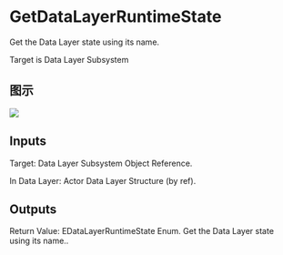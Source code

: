 # GetDataLayerRuntimeState

Get the Data Layer state using its name.

Target is Data Layer Subsystem

## 图示

![]($-20221218-18350028.png)

## Inputs

Target: Data Layer Subsystem Object Reference.

In Data Layer: Actor Data Layer Structure (by ref).  

## Outputs

Return Value: EDataLayerRuntimeState Enum. Get the Data Layer state using its name..

